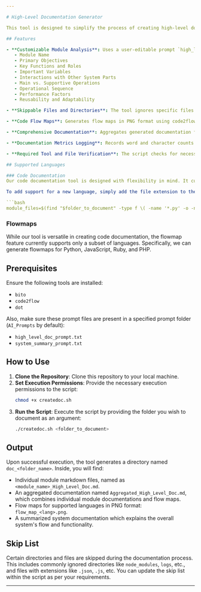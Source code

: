 ```yaml
---

# High-Level Documentation Generator

This tool is designed to simplify the process of creating high-level documentation for your project directory. It generates detailed information for each module, creates flow maps to visualize code execution paths, logs usage metrics, and aggregates all generated documentation.

## Features

- **Customizable Module Analysis**: Uses a user-editable prompt `high_level_doc_prompt.txt` from the `AI_Prompts` directory to analyze each module. Modify the prompt to extract details like:
   - Module Name
   - Primary Objectives
   - Key Functions and Roles
   - Important Variables
   - Interactions with Other System Parts
   - Main vs. Supportive Operations
   - Operational Sequence
   - Performance Factors
   - Reusability and Adaptability

- **Skippable Files and Directories**: The tool ignores specific files and directories by default, such as logs, node_modules, .gradle, and more. Adjust the skip list in the script to suit your project needs.

- **Code Flow Maps**: Generates flow maps in PNG format using code2flow. Please note that while the tool can document multiple languages, flowmap generation supports only Python, JavaScript, Ruby, and PHP.

- **Comprehensive Documentation**: Aggregates generated documentation from each module into an overarching markdown file.

- **Documentation Metrics Logging**: Records word and character counts for each module in the bito_usage_log.txt file.

- **Required Tool and File Verification**: The script checks for necessary tools and files before starting.

## Supported Languages

### Code Documentation
Our code documentation tool is designed with flexibility in mind. It currently includes built-in support for Python, C, C++, Java, JavaScript, Go, Rust, Ruby, and PHP. However, it's also easily extensible to other programming languages. 

To add support for a new language, simply add the file extension to the following line in the code extraction prompt:

```bash
module_files=$(find "$folder_to_document" -type f \( -name '*.py' -o -name '*.c' -o -name '*.cpp' -o -name '*.java' -o -name '*.js' -o -name '*.go' -o -name '*.rs' -o -name '*.rb' -o -name '*.php' \))
```

### Flowmaps
While our tool is versatile in creating code documentation, the flowmap feature currently supports only a subset of languages. Specifically, we can generate flowmaps for Python, JavaScript, Ruby, and PHP.

## Prerequisites

Ensure the following tools are installed:

- `bito`
- `code2flow`
- `dot`

Also, make sure these prompt files are present in a specified prompt folder (`AI_Prompts` by default):

- `high_level_doc_prompt.txt`
- `system_summary_prompt.txt`

## How to Use

1. **Clone the Repository**: Clone this repository to your local machine.
2. **Set Execution Permissions**: Provide the necessary execution permissions to the script:
   ```bash
   chmod +x createdoc.sh
   ```
3. **Run the Script**: Execute the script by providing the folder you wish to document as an argument:
   ```bash
   ./createdoc.sh <folder_to_document>
   ```

## Output

Upon successful execution, the tool generates a directory named `doc_<folder_name>`. Inside, you will find:

- Individual module markdown files, named as `<module_name>_High_Level_Doc.md`.
- An aggregated documentation named `Aggregated_High_Level_Doc.md`, which combines individual module documentations and flow maps.
- Flow maps for supported languages in PNG format: `flow_map_<lang>.png`.
- A summarized system documentation which explains the overall system's flow and functionality.

## Skip List

Certain directories and files are skipped during the documentation process. This includes commonly ignored directories like `node_modules`, `logs`, etc., and files with extensions like `.json`, `.js`, etc. You can update the skip list within the script as per your requirements.

---
```

